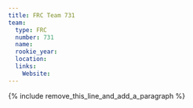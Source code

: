 ```yaml
---
title: FRC Team 731
team:
  type: FRC
  number: 731
  name:
  rookie_year:
  location:
  links:
    Website:
---
```


{% include remove_this_line_and_add_a_paragraph %}